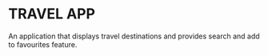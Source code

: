 # TRAVEL APP

An application that displays travel destinations and provides search and add to favourites feature.
